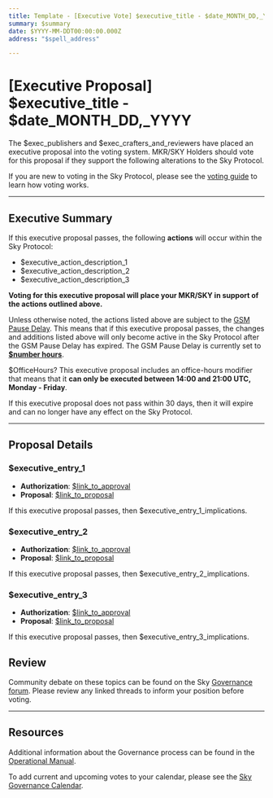 ```yaml
---
title: Template - [Executive Vote] $executive_title - $date_MONTH_DD,_YYYY
summary: $summary
date: $YYYY-MM-DDT00:00:00.000Z
address: "$spell_address"

---
```

# [Executive Proposal] $executive_title - $date_MONTH_DD,_YYYY

The $exec_publishers and $exec_crafters_and_reviewers have placed an executive proposal into the voting system. MKR/SKY Holders should vote for this proposal if they support the following alterations to the Sky Protocol.

If you are new to voting in the Sky Protocol, please see the [voting guide](https://manual.makerdao.com/governance/voting-in-makerdao/on-chain-governance) to learn how voting works.

---

## Executive Summary

If this executive proposal passes, the following **actions** will occur within the Sky Protocol:
- $executive_action_description_1
- $executive_action_description_2
- $executive_action_description_3

**Voting for this executive proposal will place your MKR/SKY in support of the actions outlined above.**

Unless otherwise noted, the actions listed above are subject to the [GSM Pause Delay](https://sky-atlas.powerhouse.io/#A.1.8.2.1_Pause_Delay-a98b8227-95f6-4711-9d8d-f52cbc6ad2d0|0db30758e055). This means that if this executive proposal passes, the changes and additions listed above will only become active in the Sky Protocol after the GSM Pause Delay has expired. The GSM Pause Delay is currently set to [**$number hours**](https://sky-atlas.powerhouse.io/#A.1.8.2.1.2_Pause_Delay_Current_Value-09d2514b-3169-4755-a654-2c774456980d|0db30758e055d2d0).

$OfficeHours? This executive proposal includes an office-hours modifier that means that it **can only be executed between 14:00 and 21:00 UTC, Monday - Friday**. 

If this executive proposal does not pass within 30 days, then it will expire and can no longer have any effect on the Sky Protocol.


---

## Proposal Details

### $executive_entry_1

- **Authorization**: [$link_to_approval]()
- **Proposal**: [$link_to_proposal]()

If this executive proposal passes, then $executive_entry_1_implications.

### $executive_entry_2

- **Authorization**: [$link_to_approval]()
- **Proposal**: [$link_to_proposal]()

If this executive proposal passes, then $executive_entry_2_implications.

### $executive_entry_3

- **Authorization**: [$link_to_approval]()
- **Proposal**: [$link_to_proposal]()

If this executive proposal passes, then $executive_entry_3_implications.

## Review

Community debate on these topics can be found on the Sky [Governance forum](https://forum.makerdao.com/). Please review any linked threads to inform your position before voting.

---

## Resources

Additional information about the Governance process can be found in the [Operational Manual](https://manual.makerdao.com).

To add current and upcoming votes to your calendar, please see the [Sky Governance Calendar](https://manual.makerdao.com/makerdao/calendars/governance-calendar).

